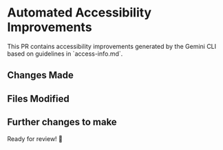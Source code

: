# Automated Accessibility Improvements

This PR contains accessibility improvements generated by the Gemini CLI based on guidelines in \`access-info.md\`.

## Changes Made

<!-- Note the specific changes and describe how they make the script more accessible. -->

## Files Modified

<!-- List all of the files with changes -->

## Further changes to make

<!-- Make note of any changes that need to be made that effect the visual output / content of the page -->

Ready for review! 🚀
